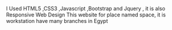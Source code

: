 I Used HTML5 ,CSS3 ,Javascript ,Bootstrap and Jquery , it is also Responsive Web Design
This website for place named space, it is workstation have many branches in Egypt 
